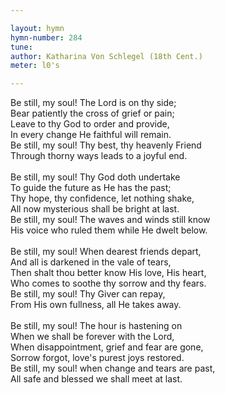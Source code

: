 ```yaml
---

layout: hymn
hymn-number: 284
tune: 
author: Katharina Von Schlegel (18th Cent.)
meter: l0's

---
```

Be still, my soul! The Lord is on thy side;<br>Bear patiently the cross of grief or pain;<br>Leave to thy God to order and provide,<br>In every change He faithful will remain.<br>Be still, my soul! Thy best, thy heavenly Friend<br>Through thorny ways leads to a joyful end.<br><br>Be still, my soul! Thy God doth undertake<br>To guide the future as He has the past;<br>Thy hope, thy confidence, let nothing shake,<br>All now mysterious shall be bright at last.<br>Be still, my soul! The waves and winds still know<br>His voice who ruled them while He dwelt below.<br><br>Be still, my soul! When dearest friends depart,<br>And all is darkened in the vale of tears,<br>Then shalt thou better know His love, His heart,<br>Who comes to soothe thy sorrow and thy fears.<br>Be still, my soul! Thy Giver can repay,<br>From His own fullness, all He takes away.<br><br>Be still, my soul! The hour is hastening on<br>When we shall be forever with the Lord,<br>When disappointment, grief and fear are gone,<br>Sorrow forgot, love's purest joys restored.<br>Be still, my soul! when change and tears are past,<br>All safe and blessed we shall meet at last.<br><br><br>
